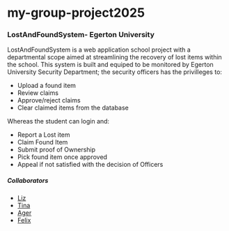 # my-group-project2025
<h3>LostAndFoundSystem- Egerton University</h3>

<p>LostAndFoundSystem is a web application school project with a departmental scope aimed at streamlining 
the recovery of lost items within the school. This system is built and equiped to be monitored by Egerton University
Security Department;  the security officers has the privilleges to:</p>
<ul>
  <li>Upload a found item</li>
  <li>Review claims</li>
  <li>Approve/reject claims</li>
  <li>Clear claimed items from the database</li>
</ul>
<p>Whereas the student can login and:</p>
<ul>
  <li>Report a Lost item</li>
  <li>Claim Found Item</li>
  <li>Submit proof of Ownership</li>
  <li>Pick found item once approved</li>
  <li>Appeal if not satisfied with the decision of Officers</li>
</ul>

<h5>Collaborators</h5>
<ul>
  <li><a href="https://github.com/Eliza212/">Liz</a></li>
  <li> <a href="https://github.com/tinah-67">Tina</a></li>
  <li><a href="https://github.com/JesseAger">Ager</a></li>
  <li><a href="https://github.com/iam-fehlix">Felix</a></li>
</ul>


